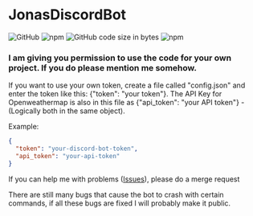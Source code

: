 # JonasDiscordBot

<img alt="GitHub" src="https://img.shields.io/github/license/jonasrdl/JonasDiscordBot"> <img alt="npm" src="https://img.shields.io/npm/v/jonasdiscordbot"> <img alt="GitHub code size in bytes" src="https://img.shields.io/github/languages/code-size/jonasrdl/JonasDiscordBot"> <img alt="npm" src="https://img.shields.io/npm/dt/jonasdiscordbot">

### I am giving you permission to use the code for your own project. If you do please mention me somehow.

If you want to use your own token, create a file called "config.json" and enter the token like this: {"token": "your token"}.
The API Key for Openweathermap is also in this file as {"api_token": "your API token"} - (Logically both in the same object).

Example:
```json
{
  "token": "your-discord-bot-token",
  "api_token": "your-api-token"
}
```

If you can help me with problems ([Issues](https://github.com/jonasrdl/JonasDiscordBot/issues)), please do a merge request

There are still many bugs that cause the bot to crash with certain commands, if all these bugs are fixed I will probably make it public.
